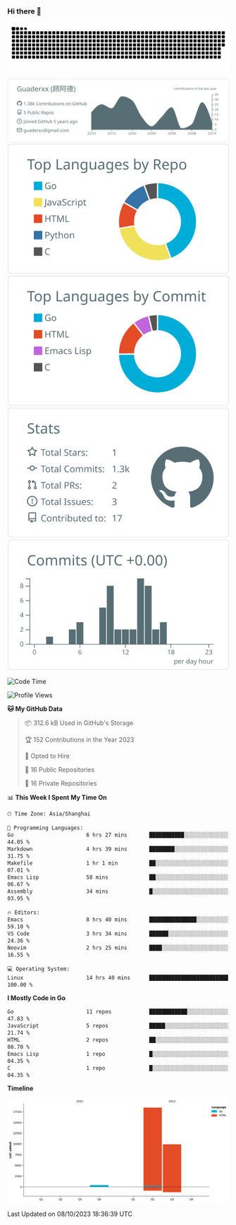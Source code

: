 ### Hi there 👋

<picture>
  <source media="(prefers-color-scheme: dark)" srcset="https://raw.githubusercontent.com/Guaderxx/Guaderxx/output/github-snake-dark.svg">
  <source media="(prefers-color-scheme: light)" srcset="https://raw.githubusercontent.com/Guaderxx/Guaderxx/output/github-snake.svg">
  <img alt="github-snake" src="https://raw.githubusercontent.com/Guaderxx/Guaderxx/output/github-snake.svg">
</picture>

<div align="center">


![](https://raw.githubusercontent.com/Guaderxx/Guaderxx/main/profile-summary-card-output/default/0-profile-details.svg)
![](https://raw.githubusercontent.com/Guaderxx/Guaderxx/main/profile-summary-card-output/default/1-repos-per-language.svg)
![](https://raw.githubusercontent.com/Guaderxx/Guaderxx/main/profile-summary-card-output/default/2-most-commit-language.svg)
![](https://raw.githubusercontent.com/Guaderxx/Guaderxx/main/profile-summary-card-output/default/3-stats.svg)
![](https://raw.githubusercontent.com/Guaderxx/Guaderxx/main/profile-summary-card-output/default/4-productive-time.svg)


</div>

<!--START_SECTION:waka-->
![Code Time](http://img.shields.io/badge/Code%20Time-240%20hrs%2015%20mins-blue)

![Profile Views](http://img.shields.io/badge/Profile%20Views-0-blue)

**🐱 My GitHub Data** 

> 📦 312.6 kB Used in GitHub's Storage 
 > 
> 🏆 152 Contributions in the Year 2023
 > 
> 💼 Opted to Hire
 > 
> 📜 16 Public Repositories 
 > 
> 🔑 16 Private Repositories 
 > 
📊 **This Week I Spent My Time On** 

```text
🕑︎ Time Zone: Asia/Shanghai

💬 Programming Languages: 
Go                       6 hrs 27 mins       ███████████░░░░░░░░░░░░░░   44.05 % 
Markdown                 4 hrs 39 mins       ████████░░░░░░░░░░░░░░░░░   31.75 % 
Makefile                 1 hr 1 min          ██░░░░░░░░░░░░░░░░░░░░░░░   07.01 % 
Emacs Lisp               58 mins             ██░░░░░░░░░░░░░░░░░░░░░░░   06.67 % 
Assembly                 34 mins             █░░░░░░░░░░░░░░░░░░░░░░░░   03.95 % 

🔥 Editors: 
Emacs                    8 hrs 40 mins       ███████████████░░░░░░░░░░   59.10 % 
VS Code                  3 hrs 34 mins       ██████░░░░░░░░░░░░░░░░░░░   24.36 % 
Neovim                   2 hrs 25 mins       ████░░░░░░░░░░░░░░░░░░░░░   16.55 % 

💻 Operating System: 
Linux                    14 hrs 40 mins      █████████████████████████   100.00 % 
```

**I Mostly Code in Go** 

```text
Go                       11 repos            ████████████░░░░░░░░░░░░░   47.83 % 
JavaScript               5 repos             █████░░░░░░░░░░░░░░░░░░░░   21.74 % 
HTML                     2 repos             ██░░░░░░░░░░░░░░░░░░░░░░░   08.70 % 
Emacs Lisp               1 repo              █░░░░░░░░░░░░░░░░░░░░░░░░   04.35 % 
C                        1 repo              █░░░░░░░░░░░░░░░░░░░░░░░░   04.35 % 
```



**Timeline**

![Lines of Code chart](https://raw.githubusercontent.com/Guaderxx/Guaderxx/main/assets/bar_graph.png)


 Last Updated on 08/10/2023 18:36:39 UTC
<!--END_SECTION:waka-->

